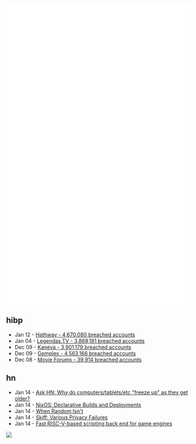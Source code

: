 ![Metrics](https://raw.githubusercontent.com/phixion/phixion/master/metrics.svg)

## hibp

<!--
for https://github.com/phixion/phixion/blob/main/.github/workflows/feeds.yml
-->
<!--START_SECTION:haveibeenpwnd-->
- Jan 12 - [Hathway - 4,670,080 breached accounts](https://haveibeenpwned.com/PwnedWebsites#Hathway)
- Jan 04 - [Legendas.TV - 3,869,181 breached accounts](https://haveibeenpwned.com/PwnedWebsites#LegendasTV)
- Dec 09 - [Kaneva - 3,901,179 breached accounts](https://haveibeenpwned.com/PwnedWebsites#Kaneva)
- Dec 09 - [Gemplex - 4,563,166 breached accounts](https://haveibeenpwned.com/PwnedWebsites#Gemplex)
- Dec 08 - [Movie Forums - 39,914 breached accounts](https://haveibeenpwned.com/PwnedWebsites#MovieForums)
<!--END_SECTION:haveibeenpwnd-->

## hn

<!--
for https://github.com/phixion/phixion/blob/main/.github/workflows/feeds.yml
-->
<!--START_SECTION:hn-->
- Jan 14 - [Ask HN: Why do computers/tablets/etc "freeze up" as they get older?](https://news.ycombinator.com/item?id=38995719)
- Jan 14 - [NixOS: Declarative Builds and Deployments](https://nixos.org/)
- Jan 14 - [When Random Isn't](https://orlp.net/blog/when-random-isnt/)
- Jan 14 - [Skiff: Various Privacy Failures](https://www.grepular.com/Skiff_Emails_Various_Privacy_Failures)
- Jan 14 - [Fast RISC-V-based scripting back end for game engines](https://github.com/fwsGonzo/rvscript)
<!--END_SECTION:hn-->

<!--
for https://yhype.me
-->
![](https://hit.yhype.me/github/profile?user_id=13013670)

